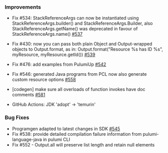 ### Improvements

- Fix #534: StackReferenceArgs can now be instantiated using StackReferenceArgs.builder() and StackReferenceArgs.Builder, 
  also StackReferenceArgs.getName() was deprecated in favour of StackReferenceArgs.name()
[#537](https://github.com/pulumi/pulumi-java/pull/537)
- Fix #430: now you can pass both plain Object and Output-wrapped objects to Output.format, as in: Output.format("Resource %s has ID %s", myResource, myResource.getId())
[#539](https://github.com/pulumi/pulumi-java/pull/539)
- Fix #476: add examples from PulumiUp
[#542](https://github.com/pulumi/pulumi-java/pull/542)
- Fix #546: generated Java programs from PCL now also generate custom resource options
[#558](https://github.com/pulumi/pulumi-java/pull/558)
- [codegen] make sure all overloads of function invokes have doc comments
[#581](https://github.com/pulumi/pulumi-java/pull/581)

- GitHub Actions: JDK 'adopt' -> 'temurin'

### Bug Fixes

- Programgen adapted to latest changes in SDK
[#545](https://github.com/pulumi/pulumi-java/pull/545)
- Fix #538: provide detailed compilation failure information from pulumi-language-java in pulumi CLI
- Fix #552 - Output.all will preserve list length and retain null elements